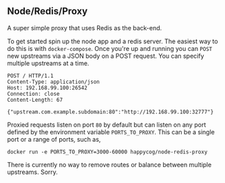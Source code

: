 Node/Redis/Proxy
----

A super simple proxy that uses Redis as the back-end.

To get started spin up the node app and a redis server. The easiest way to do this is with `docker-compose`. Once you're up and running you can `POST` new upstreams via a JSON body on a POST request. You can specify multiple upstreams at a time.

```
POST / HTTP/1.1
Content-Type: application/json
Host: 192.168.99.100:26542
Connection: close
Content-Length: 67

{"upstream.com.example.subdomain:80":"http://192.168.99.100:32777"}
```

Proxied requests listen on port `80` by default but can listen on any port defined by the environment variable `PORTS_TO_PROXY`. This can be a single port or a range of ports, such as,

```
docker run -e PORTS_TO_PROXY=3000-60000 happycog/node-redis-proxy
```

There is currently no way to remove routes or balance between multiple upstreams. Sorry.
